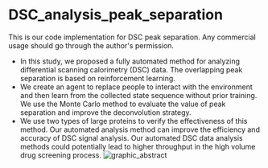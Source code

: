 # DSC_analysis_peak_separation

This is our code implementation for DSC peak separation. Any commercial usage should go through the author's permission.

* In this study, we proposed a fully automated method for analyzing differential scanning calorimetry (DSC) data. The overlapping peak separation is based on reinforcement learning. 
* We create an agent to replace people to interact with the environment and then learn from the collected state sequence without prior training. We use the Monte Carlo method to evaluate the value of peak separation and improve the deconvolution strategy. 
* We use two types of large proteins to verify the effectiveness of this method. Our automated analysis method can improve the efficiency and accuracy of DSC signal analysis.
Our automated DSC data analysis methods could potentially lead to higher throughput in the high volume drug screening process.
![graphic_abstract](graphic_abstract.tif)

